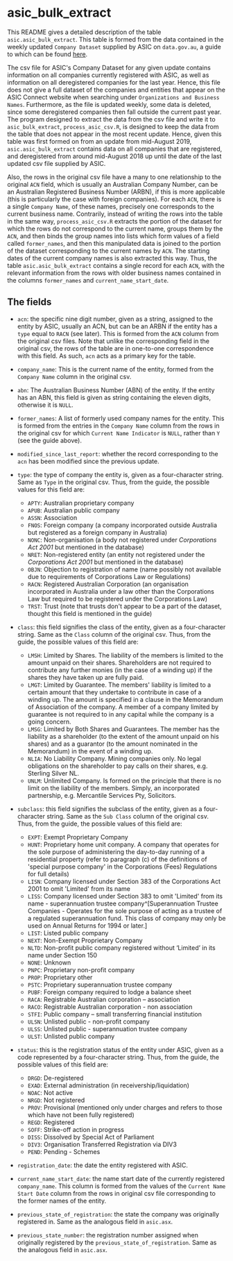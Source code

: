 # asic_bulk_extract

This README gives a detailed description of the table `asic.asic_bulk_extract`. This table is formed from the data contained in the weekly updated `Company Dataset` supplied by ASIC on `data.gov.au`, a guide to which can be found [here](company-dataset-help-file.pdf). 

The csv file for ASIC's Company Dataset for any given update contains information on all companies currently registered with ASIC, as well as information on all deregistered companies for the last year. Hence, this file does not give a full dataset of the companies and entities that appear on the ASIC Connect website when searching under `Organizations and Business Names`. Furthermore, as the file is updated weekly, some data is deleted, since some deregistered companies then fall outside the current past year. The program designed to extract the data from the csv file and write it to `asic_bulk_extract`, `process_asic_csv.R`, is designed to keep the data from the table that does not appear in the most recent update. Hence, given this table was first formed on from an update from mid-August 2019, `asic.asic_bulk_extract` contains data on all companies that are registered, and deregistered from around mid-August 2018 up until the date of the last updated csv file supplied by ASIC. 

Also, the rows in the original csv file have a many to one relationship to the original `ACN` field, which is usually an Australian Company Number, can be an Australian Registered Business Number (ARBN), if this is more applicable (this is particularly the case with foreign companies). For each `ACN`, there is a single `Company Name`, of these names, precisely one corresponds to the current business name. Contrarily, instead of writing the rows into the table in the same way, `process_asic_csv.R` extracts the portion of the dataset for which the rows do not correspond to the current name, groups them by the `ACN`, and then binds the group names into lists which form values of a field called `former_names`, and then this manipulated data is joined to the portion of the dataset corresponding to the current names by `ACN`. The starting dates of the current company names is also extracted this way. Thus, the table `asic.asic_bulk_extract` contains a single record for each `ACN`, with the relevant information from the rows with older business names contained in the columns `former_names` and `current_name_start_date`.


## The fields

 - `acn`: the specific nine digit number, given as a string, assigned to the entity by ASIC, usually an ACN, but can be an ARBN if the entity has a `type` equal to `RACN` (see later). This is formed from the `ACN` column from the original csv files. Note that unlike the corresponding field in the original csv, the rows of the table are in one-to-one correspondence with this field. As such, `acn` acts as a primary key for the table. 
 
 - `company_name`: This is the current name of the entity, formed from the `Company Name` column in the original csv. 

 - `abn`: The Australian Business Number (ABN) of the entity. If the entity has an ABN, this field is given as string containing the eleven digits, otherwise it is `NULL`.
 
 - `former_names`: A list of formerly used company names for the entity. This is formed from the entries in the `Company Name` column from the rows in the original csv for which `Current Name Indicator` is `NULL`, rather than `Y` (see the guide above).
 
 - `modified_since_last_report`: whether the record corresponding to the `acn` has been modified since the previous update. 
 
 - `type`: the type of company the entity is, given as a four-character string. Same as `Type` in the original csv. Thus, from the guide, the possible values for this field are:
 
    * `APTY`: Australian proprietary company
    * `APUB`: Australian public company
    * `ASSN`: Association
    * `FNOS`: Foreign company (a company incorporated outside Australia but registered as a foreign company in Australia)
    * `NONC`: Non-organisation (a body not registered under _Corporations Act 2001_ but mentioned in the database)
    * `NRET`: Non-registered entity (an entity not registered under the _Corporations Act 2001_ but mentioned in the database)
    * `OBJN`: Objection to registration of name (name possibly not available due to requirements of Corporations Law or Regulations)
    * `RACN`: Registered Australian Corporation (an organisation incorporated in Australia under a law other than the Corporations Law but required to be registered under the Corporations Law)
    * `TRST`: Trust (note that trusts don't appear to be a part of the dataset, thought this field is mentioned in the guide)
 
 - `class`: this field signifies the class of the entity, given as a four-character string. Same as the `Class` column of the original csv. Thus, from the guide, the possible values of this field are:
 
    * `LMSH`: Limited by Shares. The liability of the members is limited to the amount unpaid on their shares. Shareholders are not required to contribute any further monies (in the case of a winding up) if the shares they have taken up are fully paid.
    * `LMGT`: Limited by Guarantee. The members' liability is limited to a certain amount that they undertake to contribute in case of a winding up. The amount is specified in a clause in the Memorandum of Association of the company. A member of a company limited by guarantee is not required to in any capital while the company is a going concern.
    * `LMSG`: Limited by Both Shares and Guarantees. The member has the liability as a shareholder (to the extent of the amount unpaid on his shares) and as a guarantor (to the amount nominated in the Memorandum) in the event of a winding up.
    * `NLIA`: No Liability Company. Mining companies only. No legal obligations on the shareholder to pay calls on their shares, e.g. Sterling Silver NL.
    * `UNLM`: Unlimited Company. Is formed on the principle that there is no limit on the liability of the members. Simply, an incorporated partnership, e.g. Mercantile Services Pty, Solicitors.
 
 - `subclass`: this field signifies the subclass of the entity, given as a four-character string. Same as the `Sub Class` column of the original csv. Thus, from the guide, the possible values of this field are:
 
    * `EXPT`: Exempt Proprietary Company
    * `HUNT`: Proprietary home unit company. A company that operates for the sole purpose of administering the day-to-day running of a residential property (refer to paragraph (c) of the definitions of 'special purpose company' in the Corporations (Fees) Regulations for full details)
    * `LISN`: Company licensed under Section 383 of the Corporations Act 2001 to omit 'Limited' from its name
    * `LISS`: Company licensed under Section 383 to omit 'Limited' from its name - superannuation trustee company^[Superannuation Trustee Companies - Operates for the sole purpose of acting as a trustee of a regulated superannuation fund. This class of company may only be used on Annual Returns for 1994 or later.]
    * `LIST`: Listed public company
    * `NEXT`: Non-Exempt Proprietary Company
    * `NLTD`: Non-profit public company registered without ‘Limited’ in its name under Section 150
    * `NONE`: Unknown
    * `PNPC`: Proprietary non-profit company
    * `PROP`: Proprietary other
    * `PSTC`: Proprietary superannuation trustee company
    * `PUBF`: Foreign company required to lodge a balance sheet
    * `RACA`: Registrable Australian corporation – association
    * `RACO`: Registrable Australian corporation - non association
    * `STFI`: Public company – small transferring financial institution
    * `ULSN`: Unlisted public - non-profit company
    * `ULSS`: Unlisted public - superannuation trustee company
    * `ULST`: Unlisted public company
 
 - `status`: this is the registration status of the entity under ASIC, given as a code represented by a four-character string. Thus, from the guide, the possible values of this field are:
 
    * `DRGD`: De-registered
    * `EXAD`: External administration (in receivership/liquidation)
    * `NOAC`: Not active
    * `NRGD`: Not registered
    * `PROV`: Provisional (mentioned only under charges and refers to those which have not been fully registered)
    * `REGD`: Registered
    * `SOFF`: Strike-off action in progress
    * `DISS`: Dissolved by Special Act of Parliament
    * `DIV3`: Organisation Transferred Registration via DIV3
    * `PEND`: Pending - Schemes
 
 - `registration_date`: the date the entity registered with ASIC.
 
 - `current_name_start_date`: the name start date of the currently registered `company_name`. This column is formed from the values of the `Current Name Start Date` column from the rows in original csv file corresponding to the former names of the entity. 
 
 - `previous_state_of_registration`: the state the company was originally registered in. Same as the analogous field in `asic.asx`.
 
 - `previous_state_number`: the registration number assigned when originally registered by the `previous_state_of_registration`. Same as the analogous field in `asic.asx`.








